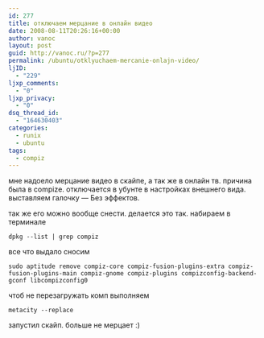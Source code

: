 ```yaml
---
id: 277
title: отключаем мерцание в онлайн видео
date: 2008-08-11T20:26:16+00:00
author: vanoc
layout: post
guid: http://vanoc.ru/?p=277
permalink: /ubuntu/otklyuchaem-mercanie-onlajn-video/
ljID:
  - "229"
ljxp_comments:
  - "0"
ljxp_privacy:
  - "0"
dsq_thread_id:
  - "164630403"
categories:
  - runix
  - ubuntu
tags:
  - compiz
---
```

мне надоело мерцание видео в скайпе, а так же в онлайн тв. причина была в compizе. отключается в убунте в настройках внешнего вида. выставляем галочку &#8212; Без эффектов.

так же его можно вообще снести. делается это так. набираем в терминале
  
`dpkg --list | grep compiz`
  
все что выдало сносим
  
`sudo aptitude remove compiz-core compiz-fusion-plugins-extra compiz-fusion-plugins-main compiz-gnome compiz-plugins compizconfig-backend-gconf libcompizconfig0`
  
чтоб не перезагружать комп выполняем
  
`metacity --replace`
  
запустил скайп. больше не мерцает :)